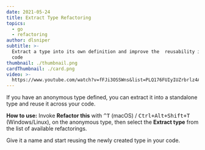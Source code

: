 ```yaml
---
date: 2021-05-24
title: Extract Type Refactoring
topics:
  - go
  - refactoring
author: dlsniper
subtitle: >-
  Extract a type into its own definition and improve the  reusability in your
  code
thumbnail: ./thumbnail.png
cardThumbnail: ./card.png
video: >-
  https://www.youtube.com/watch?v=fFJi3OSSWns&list=PLQ176FUIyIUZrbrlz4AY1V8VzBJKZyVlW&index=44
---
```


If you have an anonymous type defined, you can extract it into a
standalone type and reuse it across your code.

**How to use:**
Invoke **Refactor this** with <kbd>^T</kbd> (macOS) / <kbd>Ctrl+Alt+Shift+T</kbd> (Windows/Linux), on the anonymous type, then select the **Extract type** from the list of available refactorings.

Give it a name and start reusing the newly created type in your code.
